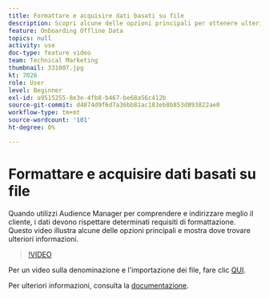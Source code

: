 ```yaml
---
title: Formattare e acquisire dati basati su file
description: Scopri alcune delle opzioni principali per ottenere ulteriori informazioni quando trasmetti i tuoi dati di prime parti in Audience Manager per comprendere meglio e indirizzare il tuo cliente. Scopri alcuni requisiti di formattazione per i dati.
feature: Onboarding Offline Data
topics: null
activity: use
doc-type: feature video
team: Technical Marketing
thumbnail: 331007.jpg
kt: 7026
role: User
level: Beginner
exl-id: a9515255-8e3e-4fb8-b467-be68a56c412b
source-git-commit: d4874d9f6d7a36bb81ac183eb8b853d893822ae0
workflow-type: tm+mt
source-wordcount: '101'
ht-degree: 0%

---
```


# Formattare e acquisire dati basati su file

Quando utilizzi Audience Manager per comprendere e indirizzare meglio il cliente, i dati devono rispettare determinati requisiti di formattazione. Questo video illustra alcune delle opzioni principali e mostra dove trovare ulteriori informazioni.

>[!VIDEO](https://video.tv.adobe.com/v/331007/?quality=12&learn=on)

Per un video sulla denominazione e l&#39;importazione dei file, fare clic [QUI](steps-for-ingesting-file-based-data.md).

Per ulteriori informazioni, consulta la [documentazione](https://experienceleague.adobe.com/docs/audience-manager/user-guide/implementation-integration-guides/sending-audience-data/batch-data-transfer-process/inbound-file-contents.html?).
